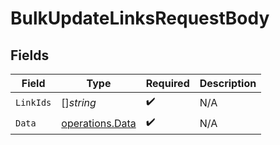 # BulkUpdateLinksRequestBody


## Fields

| Field                                              | Type                                               | Required                                           | Description                                        |
| -------------------------------------------------- | -------------------------------------------------- | -------------------------------------------------- | -------------------------------------------------- |
| `LinkIds`                                          | []*string*                                         | :heavy_check_mark:                                 | N/A                                                |
| `Data`                                             | [operations.Data](../../models/operations/data.md) | :heavy_check_mark:                                 | N/A                                                |